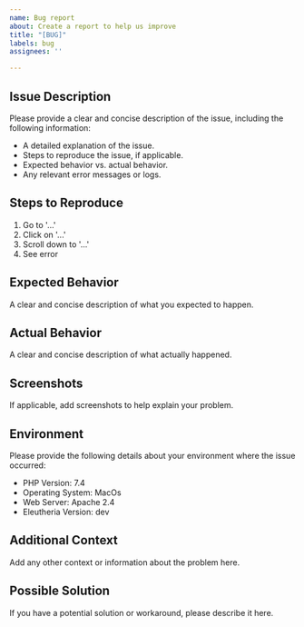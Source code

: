```yaml
---
name: Bug report
about: Create a report to help us improve
title: "[BUG]"
labels: bug
assignees: ''

---
```


## Issue Description

Please provide a clear and concise description of the issue, including the following information:

- A detailed explanation of the issue.
- Steps to reproduce the issue, if applicable.
- Expected behavior vs. actual behavior.
- Any relevant error messages or logs.

## Steps to Reproduce

1. Go to '...'
2. Click on '...'
3. Scroll down to '...'
4. See error

## Expected Behavior

A clear and concise description of what you expected to happen.

## Actual Behavior

A clear and concise description of what actually happened.

## Screenshots

If applicable, add screenshots to help explain your problem.

## Environment

Please provide the following details about your environment where the issue occurred:

- PHP Version: 7.4
- Operating System: MacOs
- Web Server: Apache 2.4
- Eleutheria Version: dev

## Additional Context

Add any other context or information about the problem here.

## Possible Solution

If you have a potential solution or workaround, please describe it here.
